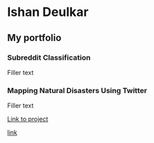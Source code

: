 # Ishan Deulkar

## My portfolio

### Subreddit Classification

Filler text

### Mapping Natural Disasters Using Twitter

Filler text

[Link to project](https://github.com/Ishan16D/TwitterDisasterMapping/tree/a84f9de83d236efa86644bdb28c5643a0886633d)

[link](https://github.com/Ishan16D/ishandeulkar.github.io/blob/master/text.html)
